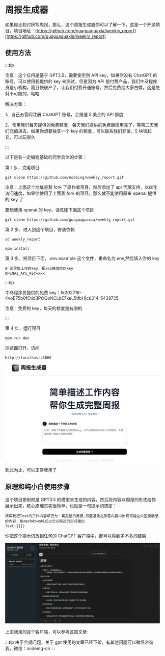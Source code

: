 # 周报生成器

如果你比较讨厌写周报，那么，这个周报生成器你可以了解一下，这是一个开源项目，项目地址：[https://github.com/guaguaguaxia/weekly_report](https://github.com/guaguaguaxia/weekly_report)

## 使用方法

:::tip

注意：这个应用是基于 GPT3.5，需要使用到 API key，如果你没有 ChatGPT 的账号，可以使用我提供的 key 来测试，但是因为 API 是付费产品，我们牛马程序员是小机构，而且快破产了，让我们付费开通账号，然后免费给大家白嫖，这是绝对不可能的，哈哈

解决方案：

1、自己去官网注册 ChatGPT 账号，会赠送 5 美金的 API 额度

2、使用我们每天提供的免费额度，每天我们提供的免费额度用完了，等第二天我们充值进去，如果你想要独享一个 key 的额度，可以联系我们充值，5 块钱起充，可以玩很久

:::

以下是有一定编程基础的同学具体的步骤：

第 1 步，克隆项目

```
git clone https://github.com/nodeing/weekly_report.git
```

注意：上面这个地址是我 fork 了原作者项目，然后添加了 api 代理支持，以优化访问速度，如果你使用了上面我 fork 的项目，那么就不能使用原来 openai 提供的 key 了

要想使用 openai 的 key，请克隆下面这个项目

```
git clone https://github.com/guaguaguaxia/weekly_report.git
```

第 2 步，进入到这个项目，安装依赖

```
cd weekly_report
```

```
npm install
```

第 3 步，把项目下面，.env.example 这个文件，重命名为.env,然后填入你的 key

```
# 这里填上你的key，把xxx换成你的key
OPENAI_API_KEY=xxx
```

:::tip

牛马程序员提供的免费 key：fk202719-4voE75b0fCtid3POQoNCLbE7keL5tfbH|ck314-5439735

注意：免费的 key，每天的额度是有限的

:::

第 4 步，运行项目

```
npm run dev
```

浏览器打开，访问

```
http://localhost:3000
```

![](img/2023-06-12-17-59-57.png)

到此为止，可以正常使用了

## 原理和纯小白使用步骤

这个项目使用的是 GPT3.5 的模型来生成的内容，然后将内容以周报的形式给你展示出来，核心原理其实很简单，也就是一句提示词搞定：

```
请帮我把Text的工作内容填充为一篇完整的周报,尽量避免在回答内容中出现可能在中国是敏感的内容，用markdown格式以分点叙述的形式输出
Text:{{}}
```

你把这个提示词放到任何的 ChatGPT 客户端中，都可以得到差不多的结果

![](img/2023-06-12-18-02-29.png)

上面我用的这个客户端，可以参考这篇文章:

:::tip
由于合规问题，关于 gpt 使用的文章已经下架，有其他问题可以微信咨询我，微信：nodeing-cn
:::
